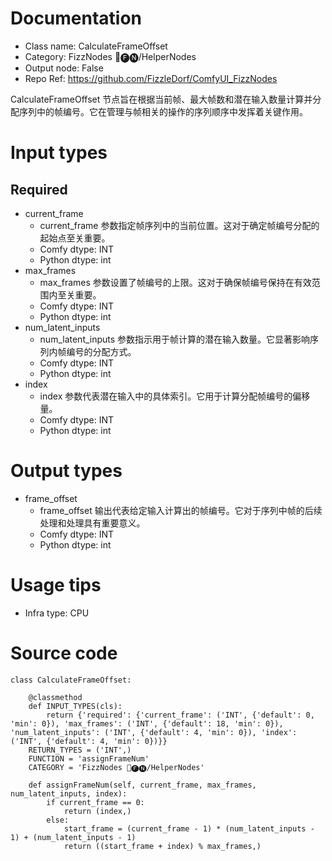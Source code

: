 # Documentation
- Class name: CalculateFrameOffset
- Category: FizzNodes 📅🅕🅝/HelperNodes
- Output node: False
- Repo Ref: https://github.com/FizzleDorf/ComfyUI_FizzNodes

CalculateFrameOffset 节点旨在根据当前帧、最大帧数和潜在输入数量计算并分配序列中的帧编号。它在管理与帧相关的操作的序列顺序中发挥着关键作用。

# Input types
## Required
- current_frame
    - current_frame 参数指定帧序列中的当前位置。这对于确定帧编号分配的起始点至关重要。
    - Comfy dtype: INT
    - Python dtype: int
- max_frames
    - max_frames 参数设置了帧编号的上限。这对于确保帧编号保持在有效范围内至关重要。
    - Comfy dtype: INT
    - Python dtype: int
- num_latent_inputs
    - num_latent_inputs 参数指示用于帧计算的潜在输入数量。它显著影响序列内帧编号的分配方式。
    - Comfy dtype: INT
    - Python dtype: int
- index
    - index 参数代表潜在输入中的具体索引。它用于计算分配帧编号的偏移量。
    - Comfy dtype: INT
    - Python dtype: int

# Output types
- frame_offset
    - frame_offset 输出代表给定输入计算出的帧编号。它对于序列中帧的后续处理和处理具有重要意义。
    - Comfy dtype: INT
    - Python dtype: int

# Usage tips
- Infra type: CPU

# Source code
```
class CalculateFrameOffset:

    @classmethod
    def INPUT_TYPES(cls):
        return {'required': {'current_frame': ('INT', {'default': 0, 'min': 0}), 'max_frames': ('INT', {'default': 18, 'min': 0}), 'num_latent_inputs': ('INT', {'default': 4, 'min': 0}), 'index': ('INT', {'default': 4, 'min': 0})}}
    RETURN_TYPES = ('INT',)
    FUNCTION = 'assignFrameNum'
    CATEGORY = 'FizzNodes 📅🅕🅝/HelperNodes'

    def assignFrameNum(self, current_frame, max_frames, num_latent_inputs, index):
        if current_frame == 0:
            return (index,)
        else:
            start_frame = (current_frame - 1) * (num_latent_inputs - 1) + (num_latent_inputs - 1)
            return ((start_frame + index) % max_frames,)
```